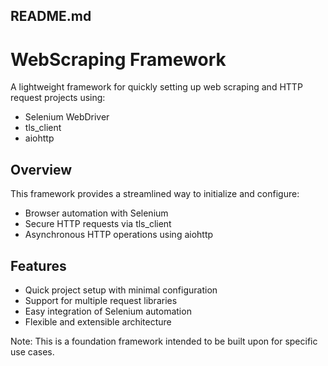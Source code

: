 ## README.md
# WebScraping Framework

A lightweight framework for quickly setting up web scraping and HTTP request projects using:

- Selenium WebDriver
- tls_client
- aiohttp

## Overview

This framework provides a streamlined way to initialize and configure:
- Browser automation with Selenium
- Secure HTTP requests via tls_client
- Asynchronous HTTP operations using aiohttp

## Features

- Quick project setup with minimal configuration
- Support for multiple request libraries
- Easy integration of Selenium automation
- Flexible and extensible architecture

Note: This is a foundation framework intended to be built upon for specific use cases.
